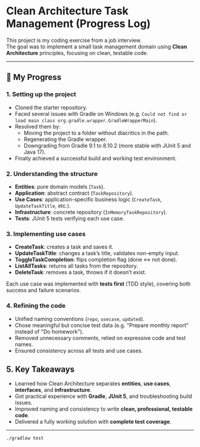 # Clean Architecture Task Management (Progress Log)

This project is my coding exercise from a job interview.  
The goal was to implement a small task management domain using **Clean Architecture** principles, focusing on clean, testable code.

---

## 🚀 My Progress

### 1. Setting up the project
- Cloned the starter repository.
- Faced several issues with Gradle on Windows (e.g. `Could not find or load main class org.gradle.wrapper.GradleWrapperMain`).
- Resolved them by:
  - Moving the project to a folder without diacritics in the path.
  - Regenerating the Gradle wrapper.
  - Downgrading from Gradle 9.1 to 8.10.2 (more stable with JUnit 5 and Java 17).
- Finally achieved a successful build and working test environment.

### 2. Understanding the structure
- **Entities**: pure domain models (`Task`).
- **Application**: abstract contract (`TaskRepository`).
- **Use Cases**: application-specific business logic (`CreateTask`, `UpdateTaskTitle`, etc.).
- **Infrastructure**: concrete repository (`InMemoryTaskRepository`).
- **Tests**: JUnit 5 tests verifying each use case.

### 3. Implementing use cases
- **CreateTask**: creates a task and saves it.
- **UpdateTaskTitle**: changes a task’s title, validates non-empty input.
- **ToggleTaskCompletion**: flips completion flag (done ↔ not done).
- **ListAllTasks**: returns all tasks from the repository.
- **DeleteTask**: removes a task, throws if it doesn’t exist.

Each use case was implemented with **tests first** (TDD style), covering both success and failure scenarios.

### 4. Refining the code
- Unified naming conventions (`repo`, `usecase`, `updated`).
- Chose meaningful but concise test data (e.g. "Prepare monthly report" instead of "Do homework").
- Removed unnecessary comments, relied on expressive code and test names.
- Ensured consistency across all tests and use cases.

## 5. Key Takeaways
- Learned how Clean Architecture separates **entities**, **use cases**, **interfaces**, and **infrastructure**.  
- Got practical experience with **Gradle**, **JUnit 5**, and troubleshooting build issues.  
- Improved naming and consistency to write **clean, professional, testable code**.  
- Delivered a fully working solution with **complete test coverage**.  

---


```bash
./gradlew test
